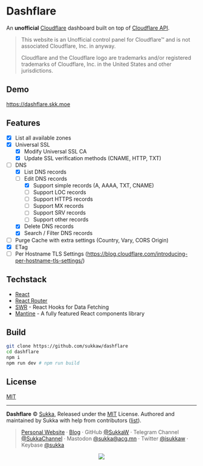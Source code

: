 # Dashflare

An **unofficial** [Cloudflare](https://www.cloudflare.com/) dashboard built on top of [Cloudflare API](https://api.cloudflare.com).

> This website is an Unofficial control panel for Cloudflare™ and is not associated Cloudflare, Inc. in anyway.
>
> Cloudflare and the Cloudflare logo are trademarks and/or registered trademarks of Cloudflare, Inc. in the United States and other jurisdictions.

## Demo

https://dashflare.skk.moe

## Features

- [x] List all available zones
- [x] Universal SSL
  - [x] Modify Universal SSL CA
  - [x] Update SSL verification methods (CNAME, HTTP, TXT)
- [ ] DNS
  - [x] List DNS records
  - [ ] Edit DNS records
    - [x] Support simple records (A, AAAA, TXT, CNAME)
    - [ ] Support LOC records
    - [ ] Support HTTPS records
    - [ ] Support MX records
    - [ ] Support SRV records
    - [ ] Support other records
  - [x] Delete DNS records
  - [x] Search / Filter DNS records
- [ ] Purge Cache with extra settings (Country, Vary, CORS Origin)
- [x] ETag
- [ ] Per Hostname TLS Settings (https://blog.cloudflare.com/introducing-per-hostname-tls-settings/)

## Techstack

- [React](https://react.dev)
- [React Router](https://reactrouter.com)
- [SWR](https://swr.vercel.app) - React Hooks for Data Fetching
- [Mantine](https://mantine.dev) - A fully featured React components library

## Build

```sh
git clone https://github.com/sukkaw/dashflare
cd dashflare
npm i
npm run dev # npm run build
```

## License

[MIT](./LICENSE)

----

**Dashflare** © [Sukka](https://github.com/SukkaW), Released under the [MIT](./LICENSE) License.
Authored and maintained by Sukka with help from contributors ([list](https://github.com/SukkaW/dashflare/graphs/contributors)).

> [Personal Website](https://skk.moe) · [Blog](https://blog.skk.moe) · GitHub [@SukkaW](https://github.com/SukkaW) · Telegram Channel [@SukkaChannel](https://t.me/SukkaChannel) · Mastodon [@sukka@acg.mn](https://acg.mn/@sukka) · Twitter [@isukkaw](https://twitter.com/isukkaw) · Keybase [@sukka](https://keybase.io/sukka)

<p align="center">
  <a href="https://github.com/sponsors/SukkaW/">
    <img src="https://sponsor.cdn.skk.moe/sponsors.svg"/>
  </a>
</p>
